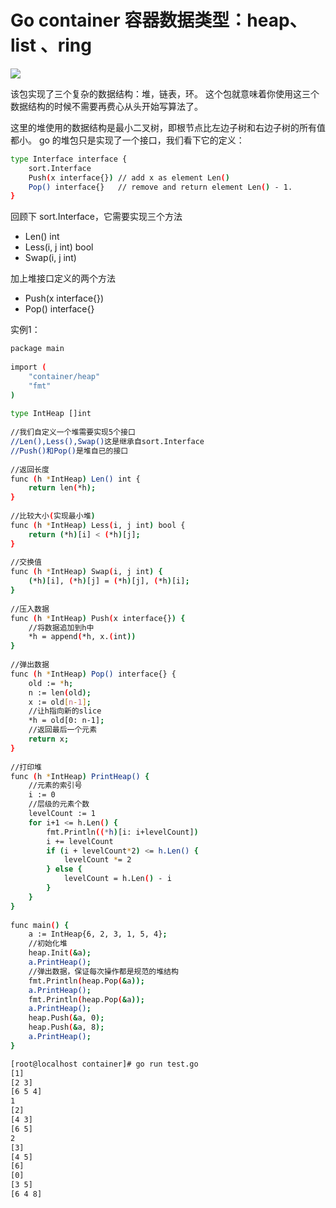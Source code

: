 #  Go container 容器数据类型：heap、list 、ring
![](https://i-blog.csdnimg.cn/blog_migrate/5c524b614031572ae01642a783858320.png)



该包实现了三个复杂的数据结构：堆，链表，环。 这个包就意味着你使用这三个数据结构的时候不需要再费心从头开始写算法了。

这里的堆使用的数据结构是最小二叉树，即根节点比左边子树和右边子树的所有值都小。 go 的堆包只是实现了一个接口，我们看下它的定义：

```bash
type Interface interface {
    sort.Interface
    Push(x interface{}) // add x as element Len()
    Pop() interface{}   // remove and return element Len() - 1.
}
```
 回顾下 sort.Interface，它需要实现三个方法

 - Len() int
 - Less(i, j int) bool
 - Swap(i, j int)

加上堆接口定义的两个方法

 - Push(x interface{})
 - Pop() interface{}

实例1：
```bash
package main
 
import (
    "container/heap"
    "fmt"
)
 
type IntHeap []int
 
//我们自定义一个堆需要实现5个接口
//Len(),Less(),Swap()这是继承自sort.Interface
//Push()和Pop()是堆自已的接口
 
//返回长度
func (h *IntHeap) Len() int {
    return len(*h);
}
 
//比较大小(实现最小堆)
func (h *IntHeap) Less(i, j int) bool {
    return (*h)[i] < (*h)[j];
}
 
//交换值
func (h *IntHeap) Swap(i, j int) {
    (*h)[i], (*h)[j] = (*h)[j], (*h)[i];
}
 
//压入数据
func (h *IntHeap) Push(x interface{}) {
    //将数据追加到h中
    *h = append(*h, x.(int))
}
 
//弹出数据
func (h *IntHeap) Pop() interface{} {
    old := *h;
    n := len(old);
    x := old[n-1];
    //让h指向新的slice
    *h = old[0: n-1];
    //返回最后一个元素
    return x;
}
 
//打印堆
func (h *IntHeap) PrintHeap() {
    //元素的索引号
    i := 0
    //层级的元素个数
    levelCount := 1
    for i+1 <= h.Len() {
        fmt.Println((*h)[i: i+levelCount])
        i += levelCount
        if (i + levelCount*2) <= h.Len() {
            levelCount *= 2
        } else {
            levelCount = h.Len() - i
        }
    }
}
 
func main() {
    a := IntHeap{6, 2, 3, 1, 5, 4};
    //初始化堆
    heap.Init(&a);
    a.PrintHeap();
    //弹出数据，保证每次操作都是规范的堆结构
    fmt.Println(heap.Pop(&a));
    a.PrintHeap();
    fmt.Println(heap.Pop(&a));
    a.PrintHeap();
    heap.Push(&a, 0);
    heap.Push(&a, 8);
    a.PrintHeap();
}
```

```bash
[root@localhost container]# go run test.go 
[1]
[2 3]
[6 5 4]
1
[2]
[4 3]
[6 5]
2
[3]
[4 5]
[6]
[0]
[3 5]
[6 4 8]
```

